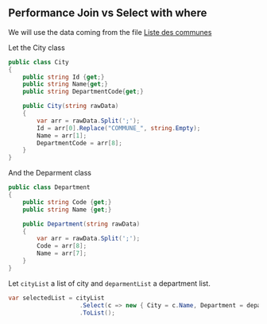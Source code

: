 ## Performance Join vs Select with where

We will use the data coming from the file [Liste des communes](https://public.opendatasoft.com/explore/dataset/liste-des-communes-2019/table/?sort=-insee_arr)

Let the City class

```cs
public class City
{
	public string Id {get;}
	public string Name{get;}
	public string DepartmentCode{get;}

	public City(string rawData)
	{
		var arr = rawData.Split(';');
		Id = arr[0].Replace("COMMUNE_", string.Empty);
		Name = arr[1];
		DepartmentCode = arr[8];
	}
}
```

And the Deparment class

```cs
public class Department
{
    public string Code {get;}
    public string Name {get;}

    public Department(string rawData)
    {
        var arr = rawData.Split(';');
        Code = arr[8];
        Name = arr[7];
    }
}
```

Let ```cityList``` a list of city and ```deparmentList``` a department list. 


```cs
var selectedList = cityList
					.Select(c => new { City = c.Name, Department = departmentList.Where(d => d.Code == c.DepartmentCode).FirstOrDefault()?.Name })
					.ToList();
```          
          
